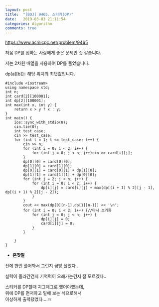 ```yaml
---
layout: post
title:  "[BOJ] 9465. 스티커(DP)"
date:   2019-03-03 21:11:54
categories: Algorithm
comments: true
---
```


https://www.acmicpc.net/problem/9465  

처음 DP를 접하는 사람에게 좋은 문제인 것 같습니다.  

저는 2차원 배열을 사용하여 DP를 풀었습니다.  

dp[a][b]는 해당 위치의 최댓값입니다.  


~~~
#include <iostream>
using namespace std;
int n;
int card[2][100001];
int dp[2][100001];
int max(int x, int y) {
    return x > y ? x : y;
}
int main() {
    ios::sync_with_stdio(0);
    cin.tie(0);
    int test_case;
    cin >> test_case;
    for (int t = 1; t <= test_case; t++) {
        cin >> n;
        for (int i = 0; i < 2; i++) {
            for (int j = 0; j < n; j++)cin >> card[i][j];
        }
        dp[0][0] = card[0][0];
        dp[1][0] = card[1][0];
        dp[0][1] = card[0][1] + dp[1][0];
        dp[1][1] = card[1][1] + dp[0][0];
        for (int j = 2; j < n; j++) {
            for (int i = 0; i < 2; i++) {
                dp[i][j] = card[i][j] + max(dp[(i + 1) % 2][j - 1], dp[(i + 1) % 2][j - 2]);
            }
        }
        cout << max(dp[0][n-1],dp[1][n-1]) << '\n';
        for (int i = 0; i < 2; i++) {//다시 초기화
            for (int j = 0; j < n; j++) {
                dp[i][j] = 0;
                card[i][j] = 0;
            }
        }

    }
}
~~~




- **혼잣말**

전에 한번 풀어봐서 그런지 금방 풀었다..  

실력이 올라간건지 기억력이 오래가는건지 잘 모르겠다..  

스티커를 DP할때 지그제그로 했어야했는데,  
위에 DP를 먼저하고 밑에 보는 식으로해서  
이상하게 출력됐었다....ㅠ  
